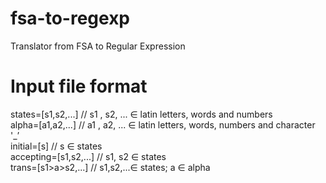 # fsa-to-regexp
Translator from FSA to Regular Expression
# Input file format
states=[s1,s2,...]	   // s1 , s2, ... ∈ latin letters, words and numbers<br/>
alpha=[a1,a2,...]	     // a1 , a2, ... ∈ latin letters, words, numbers and character '_’<br/>
initial=[s]	           // s ∈ states<br/>
accepting=[s1,s2,...]	 // s1, s2 ∈ states<br/>
trans=[s1>a>s2,...]	   // s1,s2,...∈ states; a ∈ alpha<br/>

